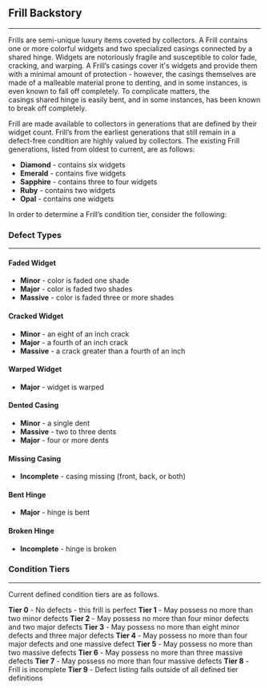 ## Frill Backstory
----------------------

Frills are semi-unique luxury items coveted by collectors. A Frill contains one or more colorful widgets and two specialized casings connected by a shared hinge. Widgets are notoriously fragile and susceptible to color fade, cracking, and warping. A Frill’s casings cover it's widgets and provide them with a minimal amount of protection - however, the casings themselves are made of a malleable material prone to denting, and in some instances, is even known to fall off completely. To complicate matters, the casings shared hinge is easily bent, and in some instances, has been known to break off completely.

Frill are made available to collectors in generations that are defined by their widget count. Frill’s from the earliest generations that still remain in a defect-free condition are highly valued by collectors. The existing Frill generations, listed from oldest to current, are as follows:

* **Diamond** - contains six widgets
* **Emerald** - contains five widgets 
* **Sapphire** - contains three to four widgets
* **Ruby** - contains two widgets
* **Opal** - contains one widgets


In order to determine a Frill’s condition tier, consider the following:

### Defect Types
------------------------

#### Faded Widget
* **Minor** - color is faded one shade
* **Major** - color is faded two shades
* **Massive** - color is faded three or more shades

#### Cracked Widget
* **Minor** - an eight of an inch crack
* **Major** - a fourth of an inch crack
* **Massive** - a crack greater than a fourth of an inch

#### Warped Widget
* **Major** - widget is warped

#### Dented Casing
* **Minor** - a single dent
* **Massive** - two to three dents
* **Major** - four or more dents

#### Missing Casing
* **Incomplete** - casing missing (front, back, or both)

#### Bent Hinge
* **Major** - hinge is bent

#### Broken Hinge
* **Incomplete** - hinge is broken


### Condition Tiers
------------------------

Current defined condition tiers are as follows.

**Tier 0** - No defects - this frill is perfect
**Tier 1** - May possess no more than two minor defects
**Tier 2** - May possess no more than four minor defects and two major defects
**Tier 3** - May possess no more than eight minor defects and three major defects
**Tier 4** - May possess no more than four major defects and one massive defect
**Tier 5** - May possess no more than two massive defects
**Tier 6** - May possess no more than three massive defects
**Tier 7** - May possess no more than four massive defects
**Tier 8** - Frill is incomplete
**Tier 9** - Defect listing falls outside of all defined tier definitions
